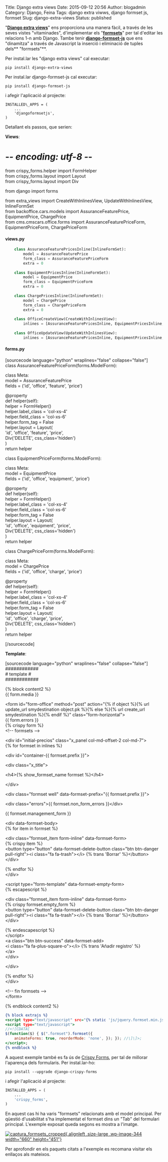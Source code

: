 Title: Django extra views
Date: 2015-09-12 20:56
Author: blogadmin
Category: Django, Feina
Tags: django extra viwws, django formset js, formset
Slug: django-extra-views
Status: published

"**[Django extra
views](https://github.com/AndrewIngram/django-extra-views)**" ens
proporciona una manera fàcil, a través de les seves vistes
"vitaminades", d'implementar els
"**[formsets](https://docs.djangoproject.com/en/1.8/topics/forms/formsets/)**"
per tal d'editar les relacions 1-n amb Django. Tambe tenir
**[django-formset-js](https://github.com/pretix/django-formset-js)** que
ens "dinamitza" a través de Javascript la inserció i eliminació de
tuples dels** "formsets"**.<!--more-->

Per instal.lar les "django extra views" cal executar:

    pip install django-extra-views  

Per instal.lar django-formset-js cal executar:  
    
    pip install django-formset-js  

i afegir l'aplicació al projecte:  
  
    INSTALLED\_APPS = (  
        ...  
        'djangoformsetjs',  
    )  

Detallant els passos, que serien:
  
**Views**:

# -*- encoding: utf-8 -*-

from crispy_forms.helper import FormHelper  
from crispy_forms.layout import Layout  
from crispy_forms.layout import Div

from django import forms

from extra_views import CreateWithInlinesView, UpdateWithInlinesView,
InlineFormSet  
from backoffice.cars.models import AssuranceFeaturePrice,
EquipmentPrice, ChargePrice  
from cms.cmscars.office.forms import AssuranceFeaturePriceForm,
EquipmentPriceForm, ChargePriceForm

#### views.py

```python
    class AssuranceFeaturePricesInline(InlineFormSet):  
        model = AssuranceFeaturePrice  
        form_class = AssuranceFeaturePriceForm  
        extra = 0
    
    class EquipmentPricesInline(InlineFormSet):  
        model = EquipmentPrice  
        form_class = EquipmentPriceForm  
        extra = 0
    
    class ChargePricesInline(InlineFormSet):  
        model = ChargePrice  
        form_class = ChargePriceForm  
        extra = 0
    
    class OfficeCreateView(CreateWithInlinesView):  
        inlines = [AssuranceFeaturePricesInline, EquipmentPricesInline, ChargePricesInline]  
    
    class OfficeUpdateView(UpdateWithInlinesView):  
        inlines = [AssuranceFeaturePricesInline, EquipmentPricesInline, ChargePricesInline]  
```

#### forms.py

\[sourcecode language="python" wraplines="false" collapse="false"\]  
class AssuranceFeaturePriceForm(forms.ModelForm):

class Meta:  
model = AssuranceFeaturePrice  
fields = ('id', 'office', 'feature', 'price')

@property  
def helper(self):  
helper = FormHelper()  
helper.label\_class = 'col-xs-4'  
helper.field\_class = 'col-xs-6'  
helper.form\_tag = False  
helper.layout = Layout(  
'id', 'office', 'feature', 'price',  
Div('DELETE', css\_class='hidden')  
)  
return helper

class EquipmentPriceForm(forms.ModelForm):

class Meta:  
model = EquipmentPrice  
fields = ('id', 'office', 'equipment', 'price')

@property  
def helper(self):  
helper = FormHelper()  
helper.label\_class = 'col-xs-4'  
helper.field\_class = 'col-xs-6'  
helper.form\_tag = False  
helper.layout = Layout(  
'id', 'office', 'equipment', 'price',  
Div('DELETE', css\_class='hidden')  
)  
return helper

class ChargePriceForm(forms.ModelForm):

class Meta:  
model = ChargePrice  
fields = ('id', 'office', 'charge', 'price')

@property  
def helper(self):  
helper = FormHelper()  
helper.label\_class = 'col-xs-4'  
helper.field\_class = 'col-xs-6'  
helper.form\_tag = False  
helper.layout = Layout(  
'id', 'office', 'charge', 'price',  
Div('DELETE', css\_class='hidden')  
)  
return helper

\[/sourcecode\]

**Template**:

\[sourcecode language="python" wraplines="false" collapse="false"\]  
\#\#\#\#\#\#\#\#\#\#\#\#  
\# template \#  
\#\#\#\#\#\#\#\#\#\#\#\#

{% block content2 %}  
{{ form.media }}

&lt;form id="form-office" method="post" action="{% if object %}{% url
update\_url smydestination object.pk %}{% else %}{% url create\_url
smydestination %}{% endif %}" class="form-horizontal"&gt;  
{{ form.errors }}  
{% crispy form %}  
&lt;!-- formsets --&gt;

&lt;div id="initial-precios" class="x\_panel col-md-offset-2
col-md-7"&gt;  
{% for formset in inlines %}

&lt;div id="container-{{ formset.prefix }}"&gt;

&lt;div class="x\_title"&gt;

&lt;h4&gt;{% show\_formset\_name formset %}&lt;/h4&gt;

&lt;/div&gt;

&lt;div class="formset well" data-formset-prefix="{{ formset.prefix
}}"&gt;

&lt;div class="errors"&gt;{{ formset.non\_form\_errors }}&lt;/div&gt;

{{ formset.management\_form }}

&lt;div data-formset-body&gt;  
{% for item in formset %}

&lt;div class="formset\_item form-inline" data-formset-form&gt;  
{% crispy item %}  
&lt;button type="button" data-formset-delete-button class="btn
btn-danger pull-right"&gt;&lt;i class="fa fa-trash"&gt;&lt;/i&gt; {%
trans 'Borrar' %}&lt;/button&gt;  
&lt;/div&gt;

{% endfor %}  
&lt;/div&gt;

&lt;script type="form-template" data-formset-empty-form&gt;  
{% escapescript %}

&lt;div class="formset\_item form-inline" data-formset-form&gt;  
{% crispy formset.empty\_form %}  
&lt;button type="button" data-formset-delete-button class="btn
btn-danger pull-right"&gt;&lt;i class="fa fa-trash"&gt;&lt;/i&gt; {%
trans 'Borrar' %}&lt;/button&gt;  
&lt;/div&gt;

{% endescapescript %}  
&lt;/script&gt;  
&lt;a class="btn btn-success" data-formset-add&gt;  
&lt;i class="fa fa-plus-square-o"&gt;&lt;/i&gt; {% trans 'Añadir
registro' %}  
&lt;/a&gt;  
&lt;/div&gt;

&lt;/div&gt;

{% endfor %}  
&lt;/div&gt;

&lt;!-- fin formsets --&gt;  
&lt;/form&gt;

{% endblock content2 %}

```djangotemplate
{% block extrajs %}  
<script type="text/javascript" src="{% static 'js/jquery.formset.min.js' %}"></script>  
<script type="text/javascript">  
//<![CDATA[ 
$(function($) { $(".formset").formset({
    animateForms: true, reorderMode: 'none', }); }); //\]\]>;  
</script>;  
{% endblock %}  
```

A aquest exemple també es fa ús de [Crispy Forms](http://django-crispy-forms.readthedocs.org/en/latest/), per tal
de millorar l'aparença dels formularis. Per instal.lar-ho:

    pip install --upgrade django-crispy-forms  

i afegir l'aplicació al projecte:  

```python
INSTALLED_APPS = (  
    ...  
    'crispy_forms',  
)  
```

En aquest cas hi ha varis "formsets" relacionats amb el model principal.
Per qüestió d'usabilitat s'ha implementat el formset dins un "Tab" del
formulari principal. L'exemple exposat queda segons es mostra a
l'imatge.

[![captura\_formsets\_cropped](http://www.espontas.com/wp-content/uploads/captura_formsets_cropped-1024x699.png){.alignleft
.size-large .wp-image-344 width="660"
height="451"}](http://www.espontas.com/wp-content/uploads/captura_formsets_cropped.png)

Per aprofondir en els paquets citats a l'exemple es recomana visitar els
enllaços als mateixos.

